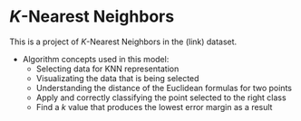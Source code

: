 # $K$-Nearest Neighbors

This is a project of $K$-Nearest Neighbors in the (link) dataset. 

* Algorithm concepts used in this model:
  * Selecting data for KNN representation
  * Visualizating the data that is being selected
  * Understanding the distance of the Euclidean formulas for two points
  * Apply and correctly classifying the point selected to the right class
  * Find a $k$ value that produces the lowest error margin as a result
